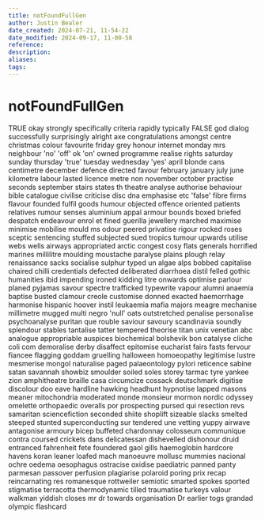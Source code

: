 ```yaml
---
title: notFoundFullGen
author: Justin Bealer
date_created: 2024-07-21, 11-54-22
date_modified: 2024-09-17, 11-00-58
reference: 
description: 
aliases: 
tags: 
---
```

# notFoundFullGen
TRUE
okay
strongly
specifically
criteria
rapidly
typically
FALSE
god
dialog
successfully
surprisingly
alright
axe
congratulations
amongst
centre
christmas
colour
favourite
friday
grey
honour
internet
monday
mrs
neighbour
'no'
'off'
ok
'on'
owned
programme
realise
rights
saturday
sunday
thursday
'true'
tuesday
wednesday
'yes'
april
blonde
cans
centimetre
december
defence
directed
favour
february
january
july
june
kilometre
labour
lasted
licence
metre
non
november
october
practise
seconds
september
stairs
states
th
theatre
analyse
authorise
behaviour
bible
catalogue
civilise
criticise
disc
dna
emphasise
etc
'false'
fibre
firms
flavour
founded
fulfil
goods
humour
objected
offence
oriented
patients
relatives
rumour
senses
aluminium
appal
armour
bounds
boxed
briefed
despatch
endeavour
enrol
et
fined
guerilla
jewellery
marched
maximise
minimise
mobilise
mould
ms
odour
peered
privatise
rigour
rocked
roses
sceptic
sentencing
stuffed
subjected
sued
tropics
tumour
upwards
utilise
webs
wells
airways
appropriated
arctic
congest
cosy
flats
generals
horrified
marines
millilitre
moulding
moustache
paralyse
plains
plough
relay
renaissance
sacks
socialise
sulphur
typed
un
algae
alps
bobbed
capitalise
chaired
chilli
credentials
defected
deliberated
diarrhoea
distil
felled
gothic
humanities
ibid
impending
ironed
kidding
litre
onwards
optimise
parlour
planed
pyjamas
savour
spectre
trafficked
typewrite
vapour
alumni
anaemia
baptise
busted
clamour
creole
customise
donned
exacted
haemorrhage
harmonise
hispanic
hoover
instil
leukaemia
mafia
majors
meagre
mechanise
millimetre
mugged
multi
negro
'null'
oats
outstretched
penalise
personalise
psychoanalyse
puritan
que
rouble
saviour
savoury
scandinavia
soundly
splendour
stables
tantalise
tatter
tempered
theorise
titan
unix
venetian
abc
analogue
appropriable
auspices
biochemical
bolshevik
bon
catalyse
cliche
coli
com
demoralise
derby
disaffect
epitomise
eucharist
fairs
fasts
fervour
fiancee
flagging
goddam
gruelling
halloween
homoeopathy
legitimise
lustre
mesmerise
mongol
naturalise
paged
palaeontology
pylori
reticence
sabine
satan
savannah
showbiz
smoulder
soiled
soles
storey
tarmac
tyre
yankee
zion
amphitheatre
braille
casa
circumcize
cossack
deutschmark
digitise
discolour
doo
eave
hardline
hawking
headhunt
hypnotise
lapped
masons
meaner
mitochondria
moderated
monde
monsieur
mormon
nordic
odyssey
omelette
orthopaedic
overalls
por
prospecting
pursed
qui
resection
revs
samaritan
sciencefiction
seconded
shiite
shoplift
sizeable
slacks
smelted
steeped
stunted
superconducting
sur
tendered
une
vetting
yuppy
airwave
antagonise
armoury
bicep
buffeted
chardonnay
colosseum
communique
contra
coursed
crickets
dans
delicatessan
dishevelled
dishonour
druid
entranced
fahrenheit
fete
foundered
gaol
gills
haemoglobin
hardcore
havens
koran
leaner
loafed
mach
manoeuvre
mollusc
mummies
nacional
ochre
oedema
oesophagus
ostracise
oxidise
paediatric
panned
panty
parmesan
passover
perfusion
plagiarise
polaroid
poring
prix
recap
reincarnating
res
romanesque
rottweiler
semiotic
smarted
spokes
sported
stigmatise
terracotta
thermodynamic
tilled
traumatise
turkeys
valour
walkman
yiddish
closes
mr
dr
towards
organisation
Dr
earlier
togs
grandad
olympic
flashcard
